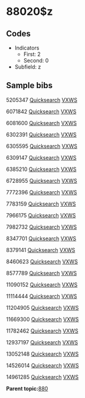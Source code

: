 # 88020$z

## Codes

-   Indicators
    -   First: 2
    -   Second: 0
-   Subfield: z

## Sample bibs

5205347 [Quicksearch](https://search.library.yale.edu/catalog/5205347) [VXWS](http://prodorbis.library.yale.edu:7014/vxws/GetHoldingsService?bibId=5205347)

6071842 [Quicksearch](https://search.library.yale.edu/catalog/6071842) [VXWS](http://prodorbis.library.yale.edu:7014/vxws/GetHoldingsService?bibId=6071842)

6081600 [Quicksearch](https://search.library.yale.edu/catalog/6081600) [VXWS](http://prodorbis.library.yale.edu:7014/vxws/GetHoldingsService?bibId=6081600)

6302391 [Quicksearch](https://search.library.yale.edu/catalog/6302391) [VXWS](http://prodorbis.library.yale.edu:7014/vxws/GetHoldingsService?bibId=6302391)

6305595 [Quicksearch](https://search.library.yale.edu/catalog/6305595) [VXWS](http://prodorbis.library.yale.edu:7014/vxws/GetHoldingsService?bibId=6305595)

6309147 [Quicksearch](https://search.library.yale.edu/catalog/6309147) [VXWS](http://prodorbis.library.yale.edu:7014/vxws/GetHoldingsService?bibId=6309147)

6385210 [Quicksearch](https://search.library.yale.edu/catalog/6385210) [VXWS](http://prodorbis.library.yale.edu:7014/vxws/GetHoldingsService?bibId=6385210)

6728955 [Quicksearch](https://search.library.yale.edu/catalog/6728955) [VXWS](http://prodorbis.library.yale.edu:7014/vxws/GetHoldingsService?bibId=6728955)

7772396 [Quicksearch](https://search.library.yale.edu/catalog/7772396) [VXWS](http://prodorbis.library.yale.edu:7014/vxws/GetHoldingsService?bibId=7772396)

7783159 [Quicksearch](https://search.library.yale.edu/catalog/7783159) [VXWS](http://prodorbis.library.yale.edu:7014/vxws/GetHoldingsService?bibId=7783159)

7966175 [Quicksearch](https://search.library.yale.edu/catalog/7966175) [VXWS](http://prodorbis.library.yale.edu:7014/vxws/GetHoldingsService?bibId=7966175)

7982732 [Quicksearch](https://search.library.yale.edu/catalog/7982732) [VXWS](http://prodorbis.library.yale.edu:7014/vxws/GetHoldingsService?bibId=7982732)

8347701 [Quicksearch](https://search.library.yale.edu/catalog/8347701) [VXWS](http://prodorbis.library.yale.edu:7014/vxws/GetHoldingsService?bibId=8347701)

8379141 [Quicksearch](https://search.library.yale.edu/catalog/8379141) [VXWS](http://prodorbis.library.yale.edu:7014/vxws/GetHoldingsService?bibId=8379141)

8460623 [Quicksearch](https://search.library.yale.edu/catalog/8460623) [VXWS](http://prodorbis.library.yale.edu:7014/vxws/GetHoldingsService?bibId=8460623)

8577789 [Quicksearch](https://search.library.yale.edu/catalog/8577789) [VXWS](http://prodorbis.library.yale.edu:7014/vxws/GetHoldingsService?bibId=8577789)

11090152 [Quicksearch](https://search.library.yale.edu/catalog/11090152) [VXWS](http://prodorbis.library.yale.edu:7014/vxws/GetHoldingsService?bibId=11090152)

11114444 [Quicksearch](https://search.library.yale.edu/catalog/11114444) [VXWS](http://prodorbis.library.yale.edu:7014/vxws/GetHoldingsService?bibId=11114444)

11204905 [Quicksearch](https://search.library.yale.edu/catalog/11204905) [VXWS](http://prodorbis.library.yale.edu:7014/vxws/GetHoldingsService?bibId=11204905)

11669300 [Quicksearch](https://search.library.yale.edu/catalog/11669300) [VXWS](http://prodorbis.library.yale.edu:7014/vxws/GetHoldingsService?bibId=11669300)

11782462 [Quicksearch](https://search.library.yale.edu/catalog/11782462) [VXWS](http://prodorbis.library.yale.edu:7014/vxws/GetHoldingsService?bibId=11782462)

12937197 [Quicksearch](https://search.library.yale.edu/catalog/12937197) [VXWS](http://prodorbis.library.yale.edu:7014/vxws/GetHoldingsService?bibId=12937197)

13052148 [Quicksearch](https://search.library.yale.edu/catalog/13052148) [VXWS](http://prodorbis.library.yale.edu:7014/vxws/GetHoldingsService?bibId=13052148)

14526014 [Quicksearch](https://search.library.yale.edu/catalog/14526014) [VXWS](http://prodorbis.library.yale.edu:7014/vxws/GetHoldingsService?bibId=14526014)

14961285 [Quicksearch](https://search.library.yale.edu/catalog/14961285) [VXWS](http://prodorbis.library.yale.edu:7014/vxws/GetHoldingsService?bibId=14961285)

**Parent topic:**[880](../../tags/880/880.md)

